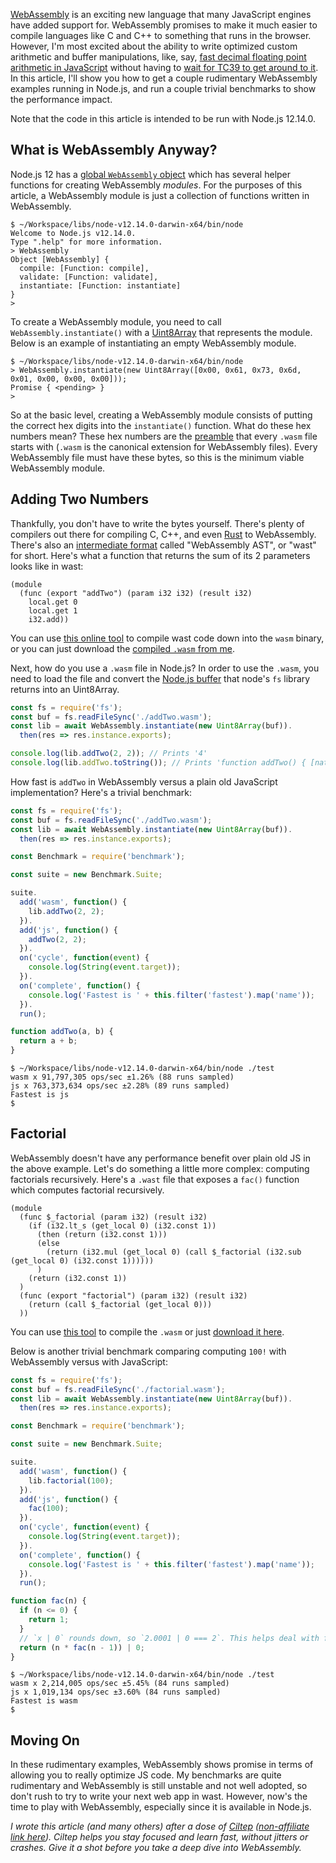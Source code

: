 [WebAssembly](http://webassembly.org/) is an exciting new language that many JavaScript engines have added support for. WebAssembly promises to make it much easier to compile languages like C and C++ to something that runs in the browser. However, I'm most excited about the ability to write optimized custom arithmetic and buffer manipulations, like, say, [fast decimal floating point arithmetic in JavaScript](http://thecodebarbarian.com/a-nodejs-perspective-on-mongodb-34-decimal.html) without having to [wait for TC39 to get around to it](https://mail.mozilla.org/pipermail/es-discuss/2008-February/005446.html). In this article, I'll show you how to get a couple rudimentary WebAssembly examples running in Node.js, and run a couple trivial benchmarks to show the performance impact.

Note that the code in this article is intended to be run with Node.js 12.14.0.

What is WebAssembly Anyway?
---------------------------

Node.js 12 has a [global `WebAssembly` object](https://developer.mozilla.org/en-US/docs/Web/JavaScript/Reference/Global_Objects/WebAssembly) which has several helper functions for creating WebAssembly _modules_. For the purposes of this article, a WebAssembly module is just a collection of functions written in WebAssembly.

```
$ ~/Workspace/libs/node-v12.14.0-darwin-x64/bin/node 
Welcome to Node.js v12.14.0.
Type ".help" for more information.
> WebAssembly
Object [WebAssembly] {
  compile: [Function: compile],
  validate: [Function: validate],
  instantiate: [Function: instantiate]
}
> 
```

To create a WebAssembly module, you need to call `WebAssembly.instantiate()` with a [Uint8Array](https://developer.mozilla.org/en-US/docs/Web/JavaScript/Reference/Global_Objects/Uint8Array) that represents the module. Below is an example of instantiating an empty WebAssembly module.

```
$ ~/Workspace/libs/node-v12.14.0-darwin-x64/bin/node
> WebAssembly.instantiate(new Uint8Array([0x00, 0x61, 0x73, 0x6d, 0x01, 0x00, 0x00, 0x00]));
Promise { <pending> }
>
```

So at the basic level, creating a WebAssembly module consists of putting the correct hex digits into the `instantiate()` function. What do these hex numbers mean? These hex numbers are the [preamble](http://webassembly.org/docs/binary-encoding/#module-structure) that every `.wasm` file starts with (`.wasm` is the canonical extension for WebAssembly files). Every WebAssembly file must have these bytes, so this is the minimum viable WebAssembly module.

Adding Two Numbers
------------------

Thankfully, you don't have to write the bytes yourself. There's plenty of compilers out there for compiling C, C++, and even [Rust](https://github.com/brson/mir2wasm) to WebAssembly. There's also an [intermediate format](https://en.wikipedia.org/wiki/WebAssembly#Representation) called "WebAssembly AST", or "wast" for short. Here's what a function that returns the sum of its 2 parameters looks like in wast:

```
(module
  (func (export "addTwo") (param i32 i32) (result i32)
    local.get 0
    local.get 1
    i32.add))
```

You can use [this online tool](https://webassembly.github.io/wabt/demo/wat2wasm/) to compile wast code down into the `wasm` binary, or you can just download the [compiled `.wasm` from me](http://thecodebarbarian.com/sample/20170228/addTwo.wasm).

Next, how do you use a `.wasm` file in Node.js? In order to use the `.wasm`, you need to load the file and convert the [Node.js buffer](https://nodejs.org/api/buffer.html) that node's `fs` library returns into an Uint8Array.

```javascript
const fs = require('fs');
const buf = fs.readFileSync('./addTwo.wasm');
const lib = await WebAssembly.instantiate(new Uint8Array(buf)).
  then(res => res.instance.exports);

console.log(lib.addTwo(2, 2)); // Prints '4'
console.log(lib.addTwo.toString()); // Prints 'function addTwo() { [native code] }'
```

How fast is `addTwo` in WebAssembly versus a plain old JavaScript implementation? Here's a trivial benchmark:

```javascript
const fs = require('fs');
const buf = fs.readFileSync('./addTwo.wasm');
const lib = await WebAssembly.instantiate(new Uint8Array(buf)).
  then(res => res.instance.exports);

const Benchmark = require('benchmark');

const suite = new Benchmark.Suite;

suite.
  add('wasm', function() {
    lib.addTwo(2, 2);
  }).
  add('js', function() {
    addTwo(2, 2);
  }).
  on('cycle', function(event) {
    console.log(String(event.target));
  }).
  on('complete', function() {
    console.log('Fastest is ' + this.filter('fastest').map('name'));
  }).
  run();

function addTwo(a, b) {
  return a + b;
}
```

```
$ ~/Workspace/libs/node-v12.14.0-darwin-x64/bin/node ./test
wasm x 91,797,305 ops/sec ±1.26% (88 runs sampled)
js x 763,373,634 ops/sec ±2.28% (89 runs sampled)
Fastest is js
$ 
```

Factorial
---------

WebAssembly doesn't have any performance benefit over plain old JS in the above example. Let's do something a little more complex: computing factorials recursively. Here's a `.wast` file that exposes a `fac()` function which computes factorial recursively.

```
(module
  (func $_factorial (param i32) (result i32)
    (if (i32.lt_s (get_local 0) (i32.const 1))
      (then (return (i32.const 1)))
      (else
      	(return (i32.mul (get_local 0) (call $_factorial (i32.sub (get_local 0) (i32.const 1))))))  
      )
    (return (i32.const 1))
  )
  (func (export "factorial") (param i32) (result i32)
    (return (call $_factorial (get_local 0)))
  ))
```

You can use [this tool](https://webassembly.github.io/wabt/demo/wat2wasm/) to compile the `.wasm` or just [download it here](http://thecodebarbarian.com/sample/20170228/factorial.wasm).

Below is another trivial benchmark comparing computing `100!` with WebAssembly versus with JavaScript:

```javascript
const fs = require('fs');
const buf = fs.readFileSync('./factorial.wasm');
const lib = await WebAssembly.instantiate(new Uint8Array(buf)).
  then(res => res.instance.exports);

const Benchmark = require('benchmark');

const suite = new Benchmark.Suite;

suite.
  add('wasm', function() {
    lib.factorial(100);
  }).
  add('js', function() {
    fac(100);
  }).
  on('cycle', function(event) {
    console.log(String(event.target));
  }).
  on('complete', function() {
    console.log('Fastest is ' + this.filter('fastest').map('name'));
  }).
  run();

function fac(n) {
  if (n <= 0) {
    return 1;
  }
  // `x | 0` rounds down, so `2.0001 | 0 === 2`. This helps deal with floating point precision issues like `0.1 + 0.2 !== 0.3`
  return (n * fac(n - 1)) | 0;
}
```

```
$ ~/Workspace/libs/node-v12.14.0-darwin-x64/bin/node ./test
wasm x 2,214,005 ops/sec ±5.45% (84 runs sampled)
js x 1,019,134 ops/sec ±3.60% (84 runs sampled)
Fastest is wasm
$
```

Moving On
---------

In these rudimentary examples, WebAssembly shows promise in terms of allowing you to really optimize JS code. My benchmarks are quite rudimentary and WebAssembly is still unstable and not well adopted, so don't rush to try to write your next web app in wast. However, now's the time to play with WebAssembly, especially since it is available in Node.js.

*I wrote this article (and many others) after a dose of [Ciltep](https://www.amazon.com/gp/product/B00GXPS4Q8/ref=as_li_tl?ie=UTF8&camp=1789&creative=9325&creativeASIN=B00GXPS4Q8&linkCode=as2&tag=codebarbarian-20&linkId=e3467c80c382d0385811038575986e25) ([non-affiliate link here](https://www.amazon.com/Ciltep-Nootropic-Stack-Performance-Motivation/dp/B00GXPS4Q8/ref=sr_1_1_a_it?ie=UTF8&qid=1488867312&sr=8-1&keywords=ciltep)). Ciltep helps you stay focused and learn fast, without jitters or crashes. Give it a shot before you take a deep dive into WebAssembly.*
